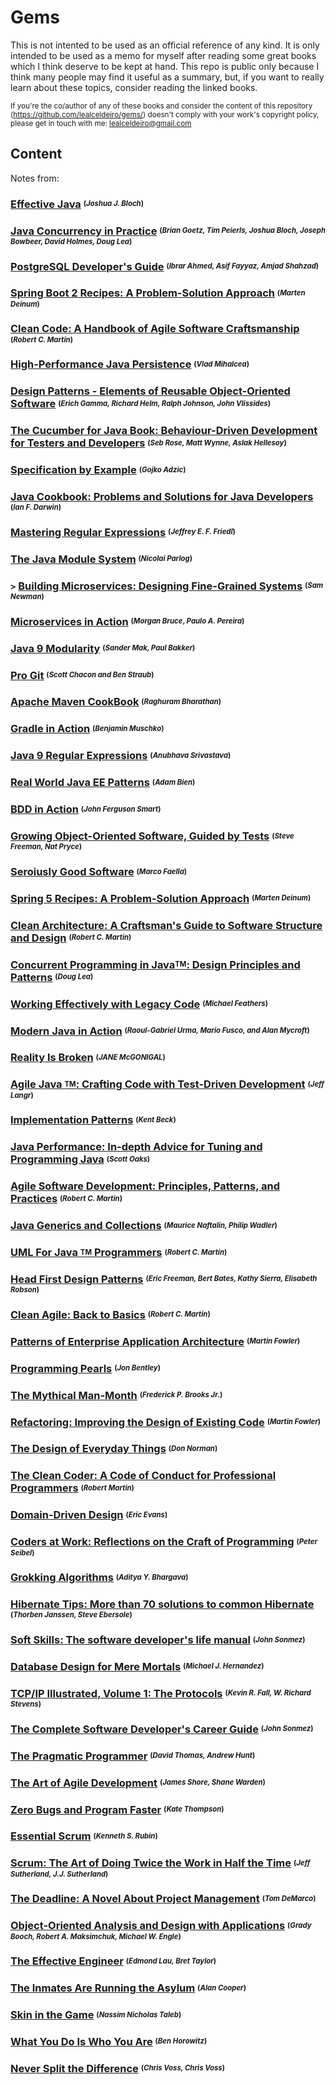 # Gems

This is not intented to be used as an official reference of any kind. It is only intended to be used as a memo for myself after reading some great books which I think deserve to be kept at hand. This repo is public only because I think many people may find it useful as a summary, but, if you want to really learn about these topics, consider reading the linked books.

<sup>If you're the co/author of any of these books and consider the content of this repository (https://github.com/lealceldeiro/gems/) doesn't comply with your work's copyright policy, please get in touch with me: lealceldeiro@gmail.com</sup>

## Content

Notes from:

### [Effective Java](./EffectiveJava3rdEdition)  <sup><sub>(*Joshua J. Bloch*)</sub></sup>

### [Java Concurrency in Practice](./JavaConcurrencyInPractice)  <sup><sub>(*Brian Goetz, Tim Peierls, Joshua Bloch, Joseph Bowbeer, David Holmes, Doug Lea*)</sub></sup>
 
### [PostgreSQL Developer's Guide](./PostgreSQLDevelopersGuide)  <sup><sub>(*Ibrar Ahmed, Asif Fayyaz, Amjad Shahzad*)</sub></sup>
  
### [Spring Boot 2 Recipes: A Problem-Solution Approach](./SpringBoot2Recipes)  <sup><sub>(*Marten Deinum*)</sub></sup>

### [Clean Code: A Handbook of Agile Software Craftsmanship](./CleanCode)  <sup><sub>(*Robert C. Martin*)</sub></sup>

### [High-Performance Java Persistence](./HighPerformanceJavaPersistence)  <sup><sub>(*Vlad Mihalcea*)</sub></sup>

### [Design Patterns - Elements of Reusable Object-Oriented Software](./DesignPatternsElementsOfReusableObjectOrientesSoftware)  <sup><sub>(*Erich Gamma, Richard Helm, Ralph Johnson, John Vlissides*)</sub></sup>

### [The Cucumber for Java Book: Behaviour-Driven Development for Testers and Developers](./TheCucumberForJavaBook)  <sup><sub>(*Seb Rose, Matt Wynne, Aslak Hellesoy*)</sub></sup>

### [Specification by Example](./SpecificationByExample)  <sup><sub>(*Gojko Adzic*)</sub></sup>

### [Java Cookbook: Problems and Solutions for Java Developers](./JavaCookBookProblemsAndSolutions)  <sup><sub>(*Ian F. Darwin*)</sub></sup>

### [Mastering Regular Expressions](./MasteringRegularExpressions)  <sup><sub>(*Jeffrey E. F. Friedl*)</sub></sup>

### [The Java Module System](./TheJavaModuleSystem)  <sup><sub>(*Nicolai Parlog*)</sub></sup>

### **`>`** [Building Microservices: Designing Fine-Grained Systems](./BuildingMicroservices)  <sup><sub>(*Sam Newman*)</sub></sup>

### [Microservices in Action](./MicroservicesInAction)  <sup><sub>(*Morgan Bruce*, *Paulo A. Pereira*)</sub></sup>

### [Java 9 Modularity](./Java9Modularity)  <sup><sub>(*Sander Mak,  Paul Bakker*)</sub></sup>

### [Pro Git](./ProGit)  <sup><sub>(*Scott Chacon and Ben Straub*)</sub></sup>

### [Apache Maven CookBook](./ApacheMavenCookBook)  <sup><sub>(*Raghuram Bharathan*)</sub></sup>

### [Gradle in Action](./GradleInAction)  <sup><sub>(*Benjamin Muschko*)</sub></sup>

### [Java 9 Regular Expressions](./Java9RegularExpressions)  <sup><sub>(*Anubhava Srivastava*)</sub></sup>

### [Real World Java EE Patterns](./RealWorldJavaEEPatterns)  <sup><sub>(*Adam Bien*)</sub></sup>

### [BDD in Action](./BDDInAction)  <sup><sub>(*John Ferguson Smart*)</sub></sup>

### [Growing Object-Oriented Software, Guided by Tests](./GrowingObjectOrientedSoftwareGuidedByTests)  <sup><sub>(*Steve Freeman, Nat Pryce*)</sub></sup>

### [Seroiusly Good Software](./SeriouslyGoodSoftware)  <sup><sub>(*Marco Faella*)</sub></sup>

### [Spring 5 Recipes: A Problem-Solution Approach](./Spring5Recipes)  <sup><sub>(*Marten Deinum*)</sub></sup>

### [Clean Architecture: A Craftsman's Guide to Software Structure and Design](./CleanArchitecture)  <sup><sub>(*Robert C. Martin*)</sub></sup>

### [Concurrent Programming in Java<sup><sub>TM</sub></sup>: Design Principles and Patterns](./ConcurrentProgrammingInJava)  <sup><sub>(*Doug Lea*)</sub></sup>

### [Working Effectively with Legacy Code](./WorkingEffectivelyWithLegacyCode)  <sup><sub>(*Michael Feathers*)</sub></sup>

### [Modern Java in Action](./Java8InAction)  <sup><sub>(*Raoul-Gabriel Urma, Mario Fusco, and Alan Mycroft*)</sub></sup>

### [Reality Is Broken](./RealityIsBroken) <sup><sub>(*JANE McGONIGAL*)</sub></sup>

### [Agile Java <sup><sub>TM</sub></sup>: Crafting Code with Test-Driven Development](./AgileJavaCraftingCodeWithTestDrivenDevelopment)  <sup><sub>(*Jeff Langr*)</sub></sup>

### [Implementation Patterns](./ImplementationPatterns)  <sup><sub>(*Kent Beck*)</sub></sup>

### [Java Performance: In-depth Advice for Tuning and Programming Java](./JavaPerformanceAdviceForTuningAndProgramming)  <sup><sub>(*Scott Oaks*)</sub></sup>

### [Agile Software Development: Principles, Patterns, and Practices](./AgileSoftwareDevelopment)  <sup><sub>(*Robert C. Martin*)</sub></sup>

### [Java Generics and Collections](./JavaGenericsAndCollections)  <sup><sub>(*Maurice Naftalin, Philip Wadler*)</sub></sup>

### [UML For Java <sup><sub>TM</sub></sup> Programmers](./UmlForJavaProgrammers)  <sup><sub>(*Robert C. Martin*)</sub></sup>

### [Head First Design Patterns](./HeadFirstDesignPatterns)  <sup><sub>(*Eric Freeman, Bert Bates,  Kathy Sierra, Elisabeth Robson*)</sub></sup>

### [Clean Agile: Back to Basics](./CleanAgile)  <sup><sub>(*Robert C. Martin*)</sub></sup>

### [Patterns of Enterprise Application Architecture](./PatternsofEnterpriseApplicationArchitecture)  <sup><sub>(*Martin Fowler*)</sub></sup>

### [Programming Pearls](./ProgrammingPearls)  <sup><sub>(*Jon Bentley*)</sub></sup>

### [The Mythical Man-Month](./TheMythicalManMonth)  <sup><sub>(*Frederick P. Brooks Jr.*)</sub></sup>

### [Refactoring: Improving the Design of Existing Code](./RefactoringImprovingTheDesignOfExistingCode)  <sup><sub>(*Martin Fowler*)</sub></sup>

### [The Design of Everyday Things](./TheDesignOfEverydayThings)  <sup><sub>(*Don Norman*)</sub></sup>

### [The Clean Coder: A Code of Conduct for Professional Programmers](./TheCleanCoder)  <sup><sub>(*Robert Martin*)</sub></sup>

### [Domain-Driven Design](./DomainDrivenDesign)  <sup><sub>(*Eric Evans*)</sub></sup>

### [Coders at Work: Reflections on the Craft of Programming](./CodersAtWork)  <sup><sub>(*Peter Seibel*)</sub></sup>

### [Grokking Algorithms](./GrokkingAlgorithms)  <sup><sub>(*Aditya Y. Bhargava*)</sub></sup>

### [Hibernate Tips: More than 70 solutions to common Hibernate](./HibernateTips)  <sup><sub>(*Thorben Janssen, Steve Ebersole*)</sub></sup>

### [Soft Skills: The software developer's life manual](./SoftSkills)  <sup><sub>(*John Sonmez*)</sub></sup>

### [Database Design for Mere Mortals](./DatabaseDesignForMereMortals)  <sup><sub>(*Michael J. Hernandez*)</sub></sup>

### [TCP/IP Illustrated, Volume 1: The Protocols](./TCPIPIllustratedVolume1)  <sup><sub>(*Kevin R. Fall, W. Richard Stevens*)</sub></sup>

### [The Complete Software Developer's Career Guide](./TheCompleteSoftwareDevelopersCareerGuide)  <sup><sub>(*John Sonmez*)</sub></sup>

### [The Pragmatic Programmer](./ThePragmaticProgrammer)  <sup><sub>(*David Thomas, Andrew Hunt*)</sub></sup>

### [The Art of Agile Development](./TheArtOfAgileDevelopment)  <sup><sub>(*James Shore, Shane Warden*)</sub></sup>

### [Zero Bugs and Program Faster](./ZeroBugsAndProgramFaster)  <sup><sub>(*Kate Thompson*)</sub></sup>

### [Essential Scrum](./EssentialScrum)  <sup><sub>(*Kenneth S. Rubin*)</sub></sup>

### [Scrum: The Art of Doing Twice the Work in Half the Time](./ScrumTheArtOfDoingTwiceTheWorkInHalfTheTime)  <sup><sub>(*Jeff Sutherland, J.J. Sutherland*)</sub></sup>

### [The Deadline: A Novel About Project Management](./TheDeadlineANovelAboutProjectManagement)  <sup><sub>(*Tom DeMarco*)</sub></sup>

### [Object-Oriented Analysis and Design with Applications](./ObjectOrientedAnalysisAndDesignWithApplications)  <sup><sub>(*Grady Booch, Robert A. Maksimchuk, Michael W. Engle*)</sub></sup>

### [The Effective Engineer](./TheEffectiveEngineer)  <sup><sub>(*Edmond Lau, Bret Taylor*)</sub></sup>

### [The Inmates Are Running the Asylum](./TheInmatesAreRunningTheAsylum)  <sup><sub>(*Alan Cooper*)</sub></sup>

### [Skin in the Game](./SkinInTheGame)  <sup><sub>(*Nassim Nicholas Taleb*)</sub></sup>

### [What You Do Is Who You Are](./WhatYouDoIsWhoYouAre)  <sup><sub>(*Ben Horowitz*)</sub></sup>

### [Never Split the Difference](./NeverSplitTheDifference)  <sup><sub>(*Chris Voss, Chris Voss*)</sub></sup>
